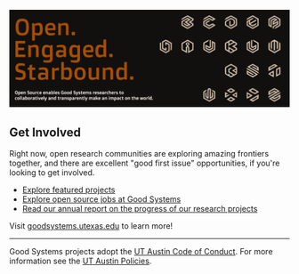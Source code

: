 ![Good Systems](https://raw.githubusercontent.com/Good-Systems/.github/main/goodsystems.png) 

## Get Involved

Right now, open research communities are exploring amazing frontiers together, and there are excellent "good first issue" opportunities, if you're looking to get involved.

* [Explore featured projects](https://bridgingbarriers.utexas.edu/good-systems#core-research-projects)
* [Explore open source jobs at Good Systems](https://hr.utexas.edu/student/student-academic-employment)
* [Read our annual report on the progress of our research projects](https://bridgingbarriers.utexas.edu/good-systems#adobe-dc-view-gs)

Visit [goodsystems.utexas.edu](https://bridgingbarriers.utexas.edu/good-systems) to learn more!

----

Good Systems projects adopt the [UT Austin Code of Conduct](https://www.utexas.edu/about/mission-and-values). For more information see the [UT Austin Policies](https://www.utexas.edu/site-policies).
